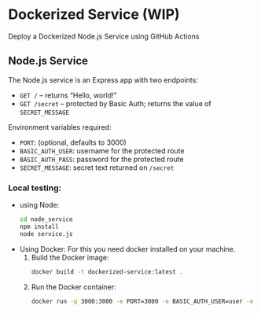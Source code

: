 # Dockerized Service (WIP)
Deploy a Dockerized Node.js Service using GitHub Actions

## Node.js Service
The Node.js service is an Express app with two endpoints:

- `GET /` – returns “Hello, world!”
- `GET /secret` – protected by Basic Auth; returns the value of `SECRET_MESSAGE`

Environment variables required:
- `PORT`: (optional, defaults to 3000)
- `BASIC_AUTH_USER`: username for the protected route
- `BASIC_AUTH_PASS`: password for the protected route
- `SECRET_MESSAGE`: secret text returned on `/secret`

### Local testing:
- using Node:
    ```bash
    cd node_service
    npm install
    node service.js
    ```
- Using Docker:
    For this you need docker installed on your machine.
    1. Build the Docker image:
        ```bash
        docker build -t dockerized-service:latest .
        ``` 
    2. Run the Docker container:
        ```bash
        docker run -p 3000:3000 -e PORT=3000 -e BASIC_AUTH_USER=user -e BASIC_AUTH_PASS=pass -e SECRET_MESSAGE=secret dockerized-service:latest
        ```
